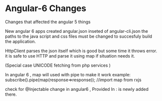 # Angular-6 Changes
Changes that affected the angular 5 things


New angular 6 apps created angular.json inseted of angular-cli.json 
the paths to the java script and css files must be changed to succesfuly build the application.


HttpClient parses the json itself which is good but some time it throws error.
it is safe to use HTTP and parse it using map if situation needs it.

(Special case UNICODE fetching from php services )

In angular 6 , map will used with pipe to make it work
example: subscribe().pipe(map(response=>response)); //import map from rxjs

check for @Injectable change in angular6 , Provided In : is newly added there.
